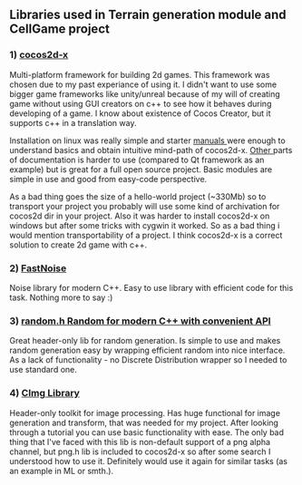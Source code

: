 ## Libraries used in Terrain generation module and CellGame project

### 1) <a href="https://github.com/cocos2d/cocos2d-x"> cocos2d-x </a>
Multi-platform framework for building 2d games. 
This framework was chosen due to my past experiance of using it. I didn't want to use some bigger game frameworks like unity/unreal  because of my will of creating game without using GUI creators on c++ to see how it behaves during developing of a game. I know about existence of Cocos Creator, but it supports c++ in a translation way. 

Installation on linux was really simple and starter <a href="http://docs.cocos2d-x.org/cocos2d-x/en/"> manuals </a> were enough to understand basics and obtain intuitive mind-path of cocos2d-x. <a href="http://docs.cocos2d-x.org/api-ref/cplusplus/v3x/"> Other </a> parts of documentation is harder to use (compared to Qt framework as an example) but is great for a full open source project. Basic modules are simple in use and good from easy-code perspective.

As a bad thing goes the size of a hello-world project (~330Mb) so to transport your project you probably will use some kind of archivation for cocos2d dir in your project. Also it was harder to install cocos2d-x on windows but after some tricks with cygwin it worked. So as a bad thing i would mention transportability of a project.
I think cocos2d-x is a correct solution to create 2d game with c++.


### 2) <a href="https://github.com/Auburns/FastNoise"> FastNoise </a>
Noise library for modern C++.
Easy to use library with efficient code for this task. Nothing more to say :)


### 3) <a href="https://github.com/effolkronium/random"> random.h Random for modern C++ with convenient API </a>
Great header-only lib for random generation. 
Is simple to use and makes random generation easy by wrapping efficient random into nice interface.
As a lack of functionality - no Discrete Distribution wrapper so I needed to use standard one.


### 4) <a href="https://github.com/dtschump/CImg"> CImg Library </a>
Header-only toolkit for image processing. 
Has huge functional for image generation and transform, that was needed for my project. 
After looking through a tutorial you can use basic functionality with ease.
The only bad thing that I've faced with this lib is non-default support of a png alpha channel, but png.h lib is included to cocos2d-x so after some search I understood how to use it.
Definitely would use it again for similar tasks (as an example in ML or smth.).


